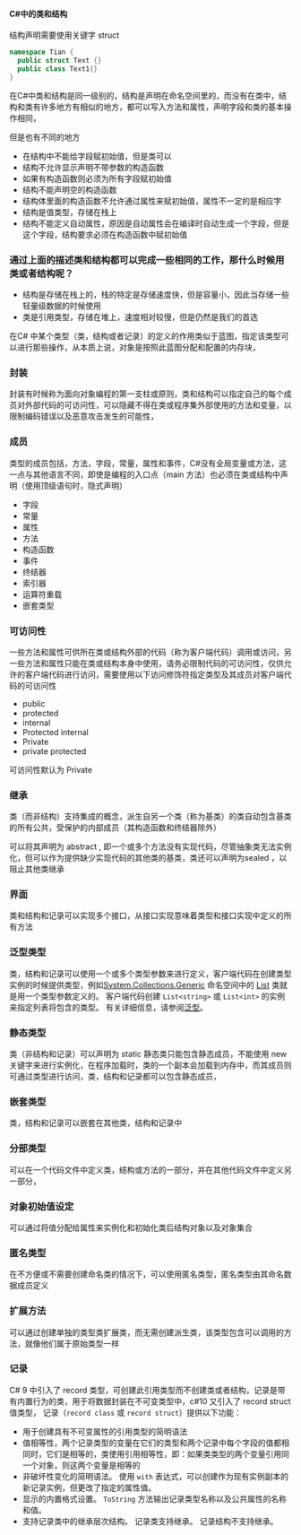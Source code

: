 #### C#中的类和结构

结构声明需要使用关键字 struct

```c#
namespace Tian {
  public struct Text {}
  public class Text1{}
}
```

在C#中类和结构是同一级别的，结构是声明在命名空间里的，而没有在类中，结构和类有许多地方有相似的地方，都可以写入方法和属性，声明字段和类的基本操作相同，

但是也有不同的地方

- 在结构中不能给字段赋初始值，但是类可以
- 结构不允许显示声明不带参数的构造函数
- 如果有构造函数则必须为所有字段赋初始值
- 结构不能声明空的构造函数
- 结构体里面的构造函数不允许通过属性来赋初始值，属性不一定的是相应字
- 结构是值类型，存储在栈上
- 结构不能定义自动属性，原因是自动属性会在编译时自动生成一个字段，但是这个字段，结构要求必须在构造函数中赋初始值

### 通过上面的描述类和结构都可以完成一些相同的工作，那什么时候用类或者结构呢？

- 结构是存储在栈上的，栈的特定是存储速度快，但是容量小，因此当存储一些轻量级数据的时候使用
- 类是引用类型，存储在堆上，速度相对较慢，但是仍然是我们的首选



在C# 中某个类型（类，结构或者记录）的定义的作用类似于蓝图，指定该类型可以进行那些操作，从本质上说，对象是按照此蓝图分配和配置的内存块，



### 封装

封装有时候称为面向对象编程的第一支柱或原则，类和结构可以指定自己的每个成员对外部代码的可访问性，可以隐藏不得在类或程序集外部使用的方法和变量，以限制编码错误以及恶意攻击发生的可能性，

### 成员

类型的成员包括，方法，字段，常量，属性和事件，C#没有全局变量或方法，这一点与其他语言不同，即使是编程的入口点（main 方法）也必须在类或结构中声明（使用顶级语句时，隐式声明）

- 字段
- 常量
- 属性
- 方法
- 构造函数
- 事件
- 终结器
- 索引器
- 运算符重载
- 嵌套类型

### 可访问性

一些方法和属性可供所在类或结构外部的代码（称为客户端代码）调用或访问，另一些方法和属性只能在类或结构本身中使用，请务必限制代码的可访问性，仅供允许的客户端代码进行访问，需要使用以下访问修饰符指定类型及其成员对客户端代码的可访问性

- public
- protected
- internal
- Protected internal
- Private
- private protected

可访问性默认为 Private

### 继承

类（而非结构）支持集成的概念，派生自另一个类（称为基类）的类自动包含基类的所有公共，受保护的内部成员（其构造函数和终结器除外）

可以将其声明为 abstract , 即一个或多个方法没有实现代码，尽管抽象类无法实例化，但可以作为提供缺少实现代码的其他类的基类，类还可以声明为sealed ，以阻止其他类继承

### 界面

类和结构和记录可以实现多个接口，从接口实现意味着类型和接口实现中定义的所有方法

### 泛型类型

类，结构和记录可以使用一个或多个类型参数来进行定义，客户端代码在创建类型实例的时候提供类型，例如[System.Collections.Generic](https://docs.microsoft.com/zh-cn/dotnet/api/system.collections.generic) 命名空间中的 [List](https://docs.microsoft.com/zh-cn/dotnet/api/system.collections.generic.list-1) 类就是用一个类型参数定义的。 客户端代码创建 `List<string>` 或 `List<int>` 的实例来指定列表将包含的类型。 有关详细信息，请参阅[泛型](https://docs.microsoft.com/zh-cn/dotnet/csharp/fundamentals/types/generics)。

### 静态类型

类（非结构和记录）可以声明为 static 静态类只能包含静态成员，不能使用 new 关键字来进行实例化，在程序加载时，类的一个副本会加载到内存中，而其成员则可通过类型进行访问，类，结构和记录都可以包含静态成员，

### 嵌套类型

类，结构和记录可以嵌套在其他类，结构和记录中

### 分部类型

可以在一个代码文件中定义类，结构或方法的一部分，并在其他代码文件中定义另一部分，

### 对象初始值设定

可以通过将值分配给属性来实例化和初始化类后结构对象以及对象集合

### 匿名类型

在不方便或不需要创建命名类的情况下，可以使用匿名类型，匿名类型由其命名数据成员定义

### 扩展方法

可以通过创建单独的类型类扩展类，而无需创建派生类，该类型包含可以调用的方法，就像他们属于原始类型一样

### 记录

C# 9 中引入了 record 类型，可创建此引用类型而不创建类或者结构，记录是带有内置行为的类，用于将数据封装在不可变类型中，c#10 又引入了 record struct 值类型，  记录（`record class` 或 `record struct`）提供以下功能：

- 用于创建具有不可变属性的引用类型的简明语法
- 值相等性，两个记录类型的变量在它们的类型和两个记录中每个字段的值都相同时，它们是相等的，类使用引用相等性，即：如果类类型的两个变量引用同一个对象，则这两个变量是相等的
- 非破坏性变化的简明语法。 使用 `with` 表达式，可以创建作为现有实例副本的新记录实例，但更改了指定的属性值。
- 显示的内置格式设置。 `ToString` 方法输出记录类型名称以及公共属性的名称和值。
- 支持记录类中的继承层次结构。 记录类支持继承。 记录结构不支持继承。